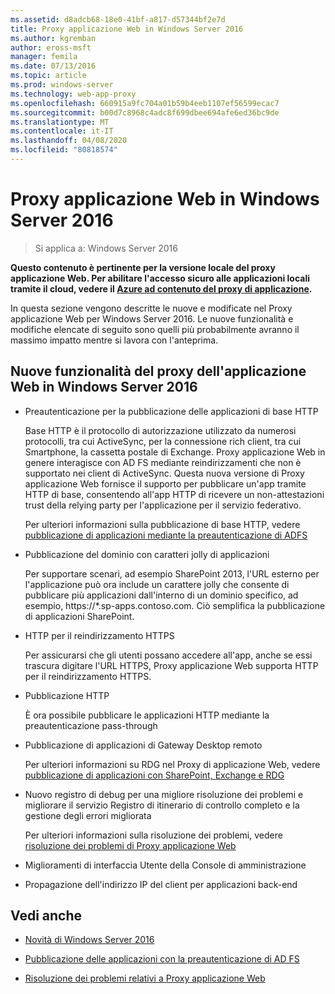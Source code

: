 ```yaml
---
ms.assetid: d8adcb68-18e0-41bf-a817-d57344bf2e7d
title: Proxy applicazione Web in Windows Server 2016
ms.author: kgremban
author: eross-msft
manager: femila
ms.date: 07/13/2016
ms.topic: article
ms.prod: windows-server
ms.technology: web-app-proxy
ms.openlocfilehash: 660915a9fc704a01b59b4eeb1107ef56599ecac7
ms.sourcegitcommit: b00d7c8968c4adc8f699dbee694afe6ed36bc9de
ms.translationtype: MT
ms.contentlocale: it-IT
ms.lasthandoff: 04/08/2020
ms.locfileid: "80818574"
---
```

# <a name="web-application-proxy-in-windows-server-2016"></a>Proxy applicazione Web in Windows Server 2016

>Si applica a: Windows Server 2016

**Questo contenuto è pertinente per la versione locale del proxy applicazione Web. Per abilitare l'accesso sicuro alle applicazioni locali tramite il cloud, vedere il [Azure ad contenuto del proxy di applicazione](https://azure.microsoft.com/documentation/articles/active-directory-application-proxy-get-started/).**  
  
In questa sezione vengono descritte le nuove e modificate nel Proxy applicazione Web per Windows Server 2016. Le nuove funzionalità e modifiche elencate di seguito sono quelli più probabilmente avranno il massimo impatto mentre si lavora con l'anteprima.  
  
## <a name="web-application-proxy-new-features-in-windows-server-2016"></a>Nuove funzionalità del proxy dell'applicazione Web in Windows Server 2016
  
- Preautenticazione per la pubblicazione delle applicazioni di base HTTP  
  
  Base HTTP è il protocollo di autorizzazione utilizzato da numerosi protocolli, tra cui ActiveSync, per la connessione rich client, tra cui Smartphone, la cassetta postale di Exchange. Proxy applicazione Web in genere interagisce con AD FS mediante reindirizzamenti che non è supportato nei client di ActiveSync. Questa nuova versione di Proxy applicazione Web fornisce il supporto per pubblicare un'app tramite HTTP di base, consentendo all'app HTTP di ricevere un non-attestazioni trust della relying party per l'applicazione per il servizio federativo.  
  
  Per ulteriori informazioni sulla pubblicazione di base HTTP, vedere [pubblicazione di applicazioni mediante la preautenticazione di ADFS](Publishing-Applications-using-AD-FS-Preauthentication.md#publish-an-application-that-uses-http-basic)  
  
- Pubblicazione del dominio con caratteri jolly di applicazioni  
  
  Per supportare scenari, ad esempio SharePoint 2013, l'URL esterno per l'applicazione può ora include un carattere jolly che consente di pubblicare più applicazioni dall'interno di un dominio specifico, ad esempio, https://*.sp-apps.contoso.com. Ciò semplifica la pubblicazione di applicazioni SharePoint.  
  
- HTTP per il reindirizzamento HTTPS  
  
  Per assicurarsi che gli utenti possano accedere all'app, anche se essi trascura digitare l'URL HTTPS, Proxy applicazione Web supporta HTTP per il reindirizzamento HTTPS.  
  
- Pubblicazione HTTP  
  
  È ora possibile pubblicare le applicazioni HTTP mediante la preautenticazione pass-through  
  
- Pubblicazione di applicazioni di Gateway Desktop remoto  
  
  Per ulteriori informazioni su RDG nel Proxy di applicazione Web, vedere [pubblicazione di applicazioni con SharePoint, Exchange e RDG](../web-application-proxy/Publishing-Applications-with-SharePoint,-Exchange-and-RDG.md)  
  
- Nuovo registro di debug per una migliore risoluzione dei problemi e migliorare il servizio Registro di itinerario di controllo completo e la gestione degli errori migliorata  
  
  Per ulteriori informazioni sulla risoluzione dei problemi, vedere [risoluzione dei problemi di Proxy applicazione Web](https://technet.microsoft.com/library/dn770156.aspx)  
  
- Miglioramenti di interfaccia Utente della Console di amministrazione  
  
- Propagazione dell'indirizzo IP del client per applicazioni back-end  
  
## <a name="see-also"></a>Vedi anche  
  
-   [Novità di Windows Server 2016](https://technet.microsoft.com/library/dn765472.aspx)  
  
-   [Pubblicazione delle applicazioni con la preautenticazione di AD FS](../web-application-proxy/Publishing-Applications-using-AD-FS-Preauthentication.md)  
  
-   [Risoluzione dei problemi relativi a Proxy applicazione Web](https://technet.microsoft.com/library/dn770156.aspx)  
  


